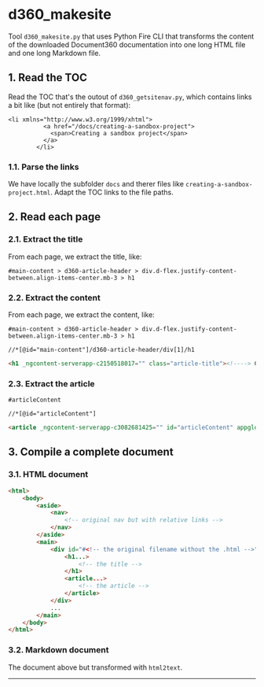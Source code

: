 
# d360_makesite

Tool `d360_makesite.py` that uses Python Fire CLI that transforms the content of the downloaded Document360 documentation into one long HTML file and one long Markdown file.

## 1. Read the TOC

Read the TOC that's the outout of `d360_getsitenav.py`, which contains links a bit like (but not entirely that format): 

```
<li xmlns="http://www.w3.org/1999/xhtml">
          <a href="/docs/creating-a-sandbox-project">
            <span>Creating a sandbox project</span>
          </a>
        </li>
```

### 1.1. Parse the links

We have locally the subfolder `docs` and therer files like `creating-a-sandbox-project.html`. Adapt the TOC links to the file paths. 

## 2. Read each page

### 2.1. Extract the title

From each page, we extract the title, like:

```
#main-content > d360-article-header > div.d-flex.justify-content-between.align-items-center.mb-3 > h1
```

### 2.2. Extract the content

From each page, we extract the content, like:

```css-selector
#main-content > d360-article-header > div.d-flex.justify-content-between.align-items-center.mb-3 > h1
```

```xpath
//*[@id="main-content"]/d360-article-header/div[1]/h1
```

```html
<h1 _ngcontent-serverapp-c2150518017="" class="article-title"><!----> Creating a sandbox project <d360-copy-article-link _ngcontent-serverapp-c2150518017="" _nghost-serverapp-c478378359="" ngh="11"><button _ngcontent-serverapp-c478378359="" aria-label="Copy article link" class="btn btn-secondary btn-icon copy-article"><i _ngcontent-serverapp-c478378359="" class="fa-regular fa-link-simple"></i></button><!----></d360-copy-article-link><!----></h1>
```

### 2.3. Extract the article

```css-selector
#articleContent
```

```xpath
//*[@id="articleContent"]
```

```html
<article _ngcontent-serverapp-c3082681425="" id="articleContent" appglossaryrenderer="" appimageviewer="" apphighlight="" appeditor360tabs="" class="block-article"><p data-block-id="8963fc1c-9933-4271-aeba-f2278090bd13"><strong>Plans supporting for creating a Sandbox project</strong></p><div contenteditable="false" translate="no" data-snippet="Ent plan supported" class="fr-deletable" id="blocksnippet"><table style="width: 100%;"><thead><tr>(...)</editor360-faq><p data-block-id="cb4876bb-f3e2-4b8d-9b43-86ae2794270c"></p></article>
```

## 3. Compile a complete document

### 3.1. HTML document

```html
<html>
    <body>
        <aside>
            <nav>
                <!-- original nav but with relative links -->
            </nav>
        </aside>
        <main>
            <div id="#<!-- the original filename without the .html -->">
                <h1...>
                    <!-- the title -->
                </h1>
                <article...>
                    <!-- the article -->
                </article>
            </div>
            ...
        </main>
    </body>
</html>
```

### 3.2. Markdown document

The document above but transformed with `html2text`. 

----
